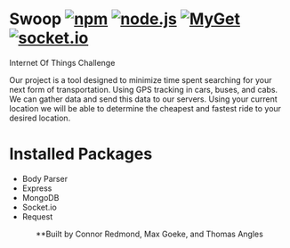 # Swoop [![npm](https://img.shields.io/npm/v/npm.svg)](https://github.com/connred/Swoop) [![node.js](https://img.shields.io/badge/node.js-v6.0.0-orange.svg)](https://github.com/connred/Swoop) [![MyGet](https://img.shields.io/myget/mongodb/v/MongoDB.Driver.Core.svg)](https://github.com/connred/Swoop) [![socket.io](https://img.shields.io/badge/socket.io-v1.4.5-green.svg)](https://github.com/connred/Swoop)

Internet Of Things Challenge

Our project is a tool designed to minimize time spent searching for your next form of transportation. Using GPS tracking in cars, buses, and cabs. We can gather data and send this data to our servers. Using your current location we will be able to determine the cheapest and fastest ride to your desired location.


# Installed Packages

- Body Parser
- Express
- MongoDB
- Socket.io
- Request

<center>**Built by Connor Redmond, Max Goeke, and Thomas Angles</center>
